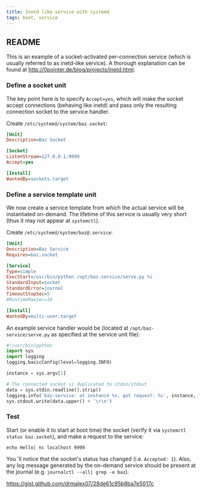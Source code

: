 ```yaml
---
title: Inetd like service with systemd
tags: boot, service
---
```

## README

This is an example of a socket-activated per-connection service (which is usually referred to as inetd-like service). 
A thorough explanation can be found at http://0pointer.de/blog/projects/inetd.html.

### Define a socket unit

The key point here is to specify `Accept=yes`, which will make the socket accept connections (behaving like inetd) and pass
only the resulting connection socket to the service handler.

Create `/etc/systemd/system/baz.socket`:
```ini
[Unit]
Description=Baz Socket

[Socket]
ListenStream=127.0.0.1:9999
Accept=yes

[Install]
WantedBy=sockets.target
```

### Define a service template unit

We now create a service template from which the actual service will be instantiated on-demand. The lifetime of this service is
usually very short (thus it may not appear at `systemctl`).

Create `/etc/systemd/system/baz@.service`:
```ini
[Unit]
Description=Baz Service
Requires=baz.socket

[Service]
Type=simple
ExecStart=/usr/bin/python /opt/baz-service/serve.py %i
StandardInput=socket
StandardError=journal
TimeoutStopSec=5
#RuntimeMaxSec=10

[Install]
WantedBy=multi-user.target
```

An example service handler would be (located at `/opt/baz-service/serve.py` as specified at the service unit file):
```python
#!/usr/bin/python
import sys
import logging
logging.basicConfig(level=logging.INFO)

instance = sys.argv[1]

# The connected socket is duplicated to stdin/stdout
data = sys.stdin.readline().strip()
logging.info('baz-service: at instance %s, got request: %s', instance, data)
sys.stdout.write(data.upper() + '\r\n')
```

### Test

Start (or enable it to start at boot time) the socket (verify it via `systemctl status baz.socket`), and make a request to the service:

    echo Hello| nc localhost 9999

You 'll notice that the socket's status has changed (i.e. `Accepted: 1`). Also, any log message generated by the on-demand 
service should be present at the journal (e.g. `journalctl --all| grep -e baz`). 

https://gist.github.com/drmalex07/28de61c95b8ba7e5017c

